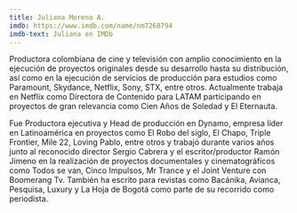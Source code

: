```yaml
---
title: Juliana Moreno A.
imdb: https://www.imdb.com/name/nm7268794
imdb-text: Juliana en IMDb
---
```


Productora colombiana de cine y televisión con amplio conocimiento en la ejecución de proyectos originales desde su desarrollo hasta su distribución, así como en la ejecución de servicios de producción para estudios como Paramount, Skydance, Netflix, Sony, STX, entre otros. Actualmente trabaja en Netflix como Directora de Contenido para LATAM participando en proyectos de gran relevancia como Cien Años de Soledad y El Eternauta.

Fue Productora ejecutiva y Head de producción en Dynamo, empresa líder en Latinoamérica en proyectos como El Robo del siglo, El Chapo, Triple Frontier, Mile 22, Loving Pablo, entre otros y trabajó durante varios años junto al reconocido director Sergio Cabrera y el escritor/productor Ramón Jimeno en la realización de proyectos documentales y cinematográficos como Todos se van, Cinco Impulsos, Mr Trance y el Joint Venture con Boomerang Tv. También ha escrito para revistas como Bacánika, Avianca, Pesquisa, Luxury y La Hoja de Bogotá como parte de su recorrido como periodista.
